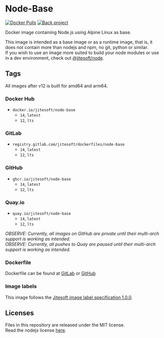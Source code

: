 # Node-Base

[![Docker Pulls](https://img.shields.io/docker/pulls/jitesoft/node-base.svg)](https://hub.docker.com/r/jitesoft/node-base)
[![Back project](https://img.shields.io/badge/Open%20Collective-Tip%20the%20devs!-blue.svg)](https://opencollective.com/jitesoft-open-source)

Docker image containing Node.js using Alpine Linux as base.

This image is intended as a base image or as a runtime image, that is, it does not contain more than nodejs and npm, no
git, python or similar.  
If you wish to use an image more suited to build your node modules or use in a dev environment, check out [@jitesoft/node](https://hub.docker.com/repository/docker/jitesoft/node).

## Tags

All images after v12 is built for amd64 and arm64.

### Docker Hub

* `docker.io/jitesoft/node-base`
    * `14`, `latest`
    * `12`, `lts`

### GitLab

* `registry.gitlab.com/jitesoft/dockerfiles/node-base`
    * `14`, `latest`
    * `12`, `lts`

### GitHub

* `ghcr.io/jitesoft/node-base`
    * `14`, `latest`
    * `12`, `lts`

### Quay.io

* `quay.io/jitesoft/node-base`
    * `14`, `latest`
    * `12`, `lts`

_OBSERVE: Currently, all images on GitHub are private until their multi-arch support is working as intended._  
_OBSERVE: Currently, all pushes to Quay are paused until their multi-arch support is working as intended._  

### Dockerfile

Dockerfile can be found at [GitLab](https://gitlab.com/jitesoft/dockerfiles/node-base) or [GitHub](https://github.com/jitesoft/docker-node-base)

### Image labels

This image follows the [Jitesoft image label specification 1.0.0](https://gitlab.com/snippets/1866155).

## Licenses

Files in this repository are released under the MIT license.  
Read the nodejs license [here](https://github.com/nodejs/node/blob/master/LICENSE).
